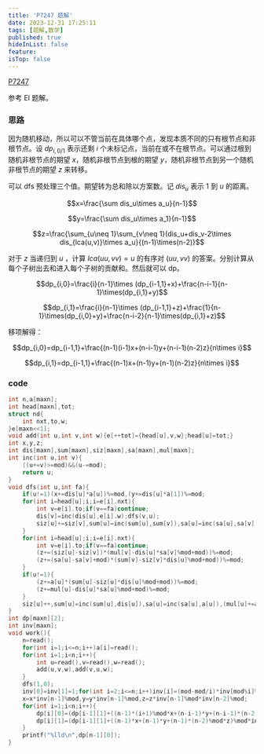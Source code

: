 ```yaml
---
title: 'P7247 题解'
date: 2023-12-31 17:25:11
tags: [题解,数学]
published: true
hideInList: false
feature: 
isTop: false
---
```

[P7247](https://www.luogu.com.cn/problem/P7247)

参考 EI 题解。

### 思路

因为随机移动，所以可以不管当前在具体哪个点，发现本质不同的只有根节点和非根节点。设 $dp_{i,0/1}$ 表示还剩 $i$ 个未标记点，当前在或不在根节点。可以通过根到随机非根节点的期望 $x$，随机非根节点到根的期望 $y$，随机非根节点到另一个随机非根节点的期望 $z$ 来转移。

可以 dfs 预处理三个值。期望转为总和除以方案数。记 $dis_u$ 表示 $1$ 到 $u$ 的距离。

$$x=\frac{\sum dis_u\times a_u}{n-1}$$

$$y=\frac{\sum dis_u\times a_1}{n-1}$$

$$z=\frac{\sum_{u\neq 1}\sum_{v\neq 1}(dis_u+dis_v-2\times dis_{lca(u,v)}\times a_u}{(n-1)\times(n-2)}$$

对于 $z$ 当递归到 $u$ ，计算 $lca(uu,vv)=u$ 的有序对 $(uu,vv)$ 的答案。分别计算从每个子树出去和进入每个子树的贡献和。然后就可以 dp。

$$dp_{i,0}=\frac{i}{n-1}\times (dp_{i-1,1}+x)+\frac{n-i-1}{n-1}\times(dp_{i,1}+y)$$

$$dp_{i,1}=\frac{i}{n-1}\times (dp_{i-1,1}+z)+\frac{1}{n-1}\times(dp_{i,0}+y)+\frac{n-i-2}{n-1}\times(dp_{i,1}+z)$$

移项解得：

$$dp_{i,0}=dp_{i-1,1}+\frac{(n-1)(i-1)x+(n-i-1)y+(n-i-1)(n-2)z}{n\times i}$$

$$dp_{i,1}=dp_{i-1,1}+\frac{(n-1)x+(n-1)y+(n-1)(n-2)z}{n\times i}$$

### code

```cpp
int n,a[maxn];
int head[maxn],tot;
struct nd{
	int nxt,to,w;
}e[maxn<<1];
void add(int u,int v,int w){e[++tot]={head[u],v,w};head[u]=tot;}
int x,y,z;
int dis[maxn],sum[maxn],siz[maxn],sa[maxn],mul[maxn];
int inc(int u,int v){
	((u+=v)>=mod)&&(u-=mod);
	return u;
}
void dfs(int u,int fa){
	if(u!=1)(x+=dis[u]*a[u])%=mod,(y+=dis[u]*a[1])%=mod;
	for(int i=head[u];i;i=e[i].nxt){
		int v=e[i].to;if(v==fa)continue;
		dis[v]=inc(dis[u],e[i].w);dfs(v,u);
		siz[u]+=siz[v],sum[u]=inc(sum[u],sum[v]),sa[u]=inc(sa[u],sa[v]),mul[u]=inc(mul[u],mul[v]);
	}
	for(int i=head[u];i;i=e[i].nxt){
		int v=e[i].to;if(v==fa)continue;
		(z+=(siz[u]-siz[v])*(mul[v]-dis[u]*sa[v]%mod+mod))%=mod;
		(z+=(sa[u]-sa[v]+mod)*(sum[v]-siz[v]*dis[u]%mod+mod))%=mod;
	}
	if(u!=1){
		(z+=a[u]*(sum[u]-siz[u]*dis[u]%mod+mod))%=mod;
		(z+=mul[u]-dis[u]*sa[u]%mod+mod)%=mod;
	}
	siz[u]++,sum[u]=inc(sum[u],dis[u]),sa[u]=inc(sa[u],a[u]),(mul[u]+=a[u]*dis[u])%=mod;
}
int dp[maxn][2];
int inv[maxn];
void work(){
	n=read();
	for(int i=1;i<=n;i++)a[i]=read();
	for(int i=1;i<n;i++){
		int u=read(),v=read(),w=read();
		add(u,v,w),add(v,u,w);
	}
	dfs(1,0);
	inv[0]=inv[1]=1;for(int i=2;i<=n;i++)inv[i]=(mod-mod/i)*inv[mod%i]%mod;
	x=x*inv[n-1]%mod,y=y*inv[n-1]%mod,z=z*inv[n-1]%mod*inv[n-2]%mod;
	for(int i=1;i<n;i++){
		dp[i][0]=(dp[i-1][1]+((n-1)*(i+1)%mod*x+(n-i-1)*y+(n-i-1)*(n-2)%mod*z)%mod*inv[i]%mod*inv[n])%mod;
		dp[i][1]=(dp[i-1][1]+((n-1)*x+(n-1)*y+(n-1)*(n-2)%mod*z)%mod*inv[i]%mod*inv[n])%mod;
	}
	printf("%lld\n",dp[n-1][0]);
}
```